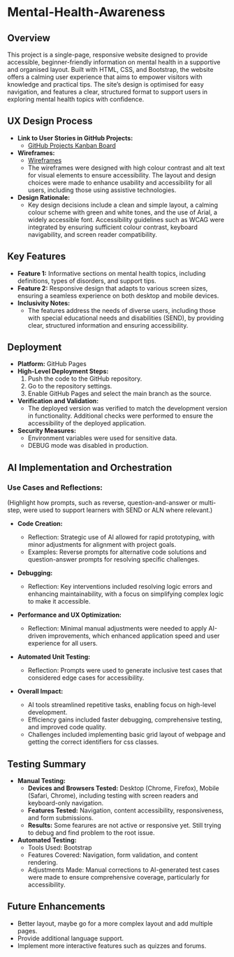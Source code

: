 # Mental-Health-Awareness

## Overview
This project is a single-page, responsive website designed to provide accessible, beginner-friendly information on mental health in a supportive and organised layout. Built with HTML, CSS, and Bootstrap, the website offers a calming user experience that aims to empower visitors with knowledge and practical tips. The site’s design is optimised for easy navigation, and features a clear, structured format to support users in exploring mental health topics with confidence.

## UX Design Process
- **Link to User Stories in GitHub Projects:**
  - [GitHub Projects Kanban Board](https://github.com/yourusername/mental-health-awareness/projects)
- **Wireframes:**
  - [Wireframes](https://github.com/Hodoo08/Mental-Health-Awareness/blob/main/assets/New%20Project%201%20wireframe%20Final.pdf)
  - The wireframes were designed with high colour contrast and alt text for visual elements to ensure accessibility. The layout and design choices were made to enhance usability and accessibility for all users, including those using assistive technologies.
- **Design Rationale:**
  - Key design decisions include a clean and simple layout, a calming colour scheme with green and white tones, and the use of Arial, a widely accessible font. Accessibility guidelines such as WCAG were integrated by ensuring sufficient colour contrast, keyboard navigability, and screen reader compatibility.

## Key Features
- **Feature 1:** Informative sections on mental health topics, including definitions, types of disorders, and support tips.
- **Feature 2:** Responsive design that adapts to various screen sizes, ensuring a seamless experience on both desktop and mobile devices.
- **Inclusivity Notes:** 
  - The features address the needs of diverse users, including those with special educational needs and disabilities (SEND), by providing clear, structured information and ensuring accessibility.

## Deployment
- **Platform:** GitHub Pages
- **High-Level Deployment Steps:** 
  1. Push the code to the GitHub repository.
  2. Go to the repository settings.
  3. Enable GitHub Pages and select the main branch as the source.
- **Verification and Validation:**
  - The deployed version was verified to match the development version in functionality. Additional checks were performed to ensure the accessibility of the deployed application.
- **Security Measures:**
  - Environment variables were used for sensitive data.
  - DEBUG mode was disabled in production.

## AI Implementation and Orchestration

### Use Cases and Reflections:
(Highlight how prompts, such as reverse, question-and-answer or multi-step, were used to support learners with SEND or ALN where relevant.)

  - **Code Creation:** 
    - Reflection: Strategic use of AI allowed for rapid prototyping, with minor adjustments for alignment with project goals. 
    - Examples: Reverse prompts for alternative code solutions and question-answer prompts for resolving specific challenges.
  - **Debugging:** 
    - Reflection: Key interventions included resolving logic errors and enhancing maintainability, with a focus on simplifying complex logic to make it accessible.
  - **Performance and UX Optimization:** 
    - Reflection: Minimal manual adjustments were needed to apply AI-driven improvements, which enhanced application speed and user experience for all users.
  - **Automated Unit Testing:**
    - Reflection: Prompts were used to generate inclusive test cases that considered edge cases for accessibility.

- **Overall Impact:**
  - AI tools streamlined repetitive tasks, enabling focus on high-level development.
  - Efficiency gains included faster debugging, comprehensive testing, and improved code quality.
  - Challenges included implementing basic grid layout of webpage and getting the correct identifiers for css classes.

## Testing Summary
- **Manual Testing:**
  - **Devices and Browsers Tested:** Desktop (Chrome, Firefox), Mobile (Safari, Chrome), including testing with screen readers and keyboard-only navigation.
  - **Features Tested:** Navigation, content accessibility, responsiveness, and form submissions.
  - **Results:** Some fearures are not active or responsive yet. Still trying to debug and find problem to the root issue.
- **Automated Testing:**
  - Tools Used: Bootstrap
  - Features Covered: Navigation, form validation, and content rendering.
  - Adjustments Made: Manual corrections to AI-generated test cases were made to ensure comprehensive coverage, particularly for accessibility.

## Future Enhancements
- Better layout, maybe go for a more complex layout and add multiple pages.
- Provide additional language support.
- Implement more interactive features such as quizzes and forums.